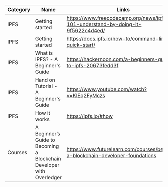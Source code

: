 | Category        | Name           | Links  |
| ------------- |-------------| -----|
| IPFS      | Getting started | https://www.freecodecamp.org/news/ipfs-101-understand-by-doing-it-9f5622c4d4ed/ |
| IPFS      | Getting started | https://docs.ipfs.io/how-to/command-line-quick-start/ |
| IPFS      | What is IPFS? - A Beginner's Guide | https://hackernoon.com/a-beginners-guide-to-ipfs-20673fedd3f |
| IPFS      | Hand on Tutorial - A Beginner's Guide |https://www.youtube.com/watch?v=KIEq2FyMczs |
| IPFS      | How it works | https://ipfs.io/#how |
| Courses      | A Beginner’s Guide to Becoming a Blockchain Developer with Overledger|   https://www.futurelearn.com/courses/become-a-blockchain-developer-foundations |
